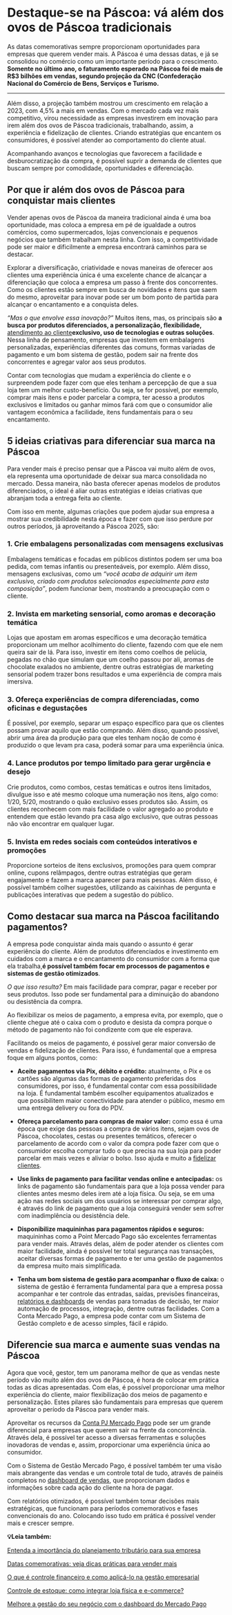# Destaque-se na Páscoa: vá além dos ovos de Páscoa tradicionais

As datas comemorativas sempre proporcionam oportunidades para empresas que querem vender mais. A Páscoa é uma dessas datas, e já se consolidou no comércio como um importante período para o crescimento. **Somente no último ano, o faturamento esperado na Páscoa foi de mais de R$3 bilhões em vendas, segundo projeção da CNC (Confederação Nacional do Comércio de Bens, Serviços e Turismo.**

****

Além disso, a projeção também mostrou um crescimento em relação a 2023, com 4,5% a mais em vendas. Com o mercado cada vez mais competitivo, virou necessidade as empresas investirem em inovação para irem além dos ovos de Páscoa tradicionais, trabalhando, assim, a experiência e fidelização de clientes. Criando estratégias que encantem os consumidores, é possível atender ao comportamento do cliente atual.

Acompanhando avanços e tecnologias que favorecem a facilidade e desburocratização da compra, é possível suprir a demanda de clientes que buscam sempre por comodidade, oportunidades e diferenciação.

## **Por que ir além dos ovos de Páscoa para conquistar mais clientes**

Vender apenas ovos de Páscoa da maneira tradicional ainda é uma boa oportunidade, mas coloca a empresa em pé de igualdade a outros comércios, como supermercados, lojas convencionais e pequenos negócios que também trabalham nesta linha. Com isso, a competitividade pode ser maior e dificilmente a empresa encontrará caminhos para se destacar.

Explorar a diversificação, criatividade e novas maneiras de oferecer aos clientes uma experiência única é uma excelente chance de alcançar a diferenciação que coloca a empresa um passo à frente dos concorrentes. Como os clientes estão sempre em busca de novidades e itens que saem do mesmo, aproveitar para inovar pode ser um bom ponto de partida para alcançar o encantamento e a conquista deles.

*“Mas o que envolve essa inovação?”* Muitos itens, mas, os principais são **a busca por produtos diferenciados, a personalização, flexibilidade,** [atendimento ao cliente](https://meubolso.mercadopago.com.br/otimizar-atendimento-ao-cliente-black-friday)**exclusivo, uso de tecnologias e outras soluções**. Nessa linha de pensamento, empresas que investem em embalagens personalizadas, experiências diferentes das comuns, formas variadas de pagamento e um bom sistema de gestão, podem sair na frente dos concorrentes e agregar valor aos seus produtos.

Contar com tecnologias que mudam a experiência do cliente e o surpreendem pode fazer com que eles tenham a percepção de que a sua loja tem um melhor custo-benefício. Ou seja, se for possível, por exemplo, comprar mais itens e poder parcelar a compra, ter acesso a produtos exclusivos e limitados ou ganhar mimos fará com que o consumidor alie vantagem econômica a facilidade, itens fundamentais para o seu encantamento.

## **5 ideias criativas para diferenciar sua marca na Páscoa**

Para vender mais é preciso pensar que a Páscoa vai muito além de ovos, ela representa uma oportunidade de deixar sua marca consolidada no mercado. Dessa maneira, não basta oferecer apenas modelos de produtos diferenciados, o ideal é aliar outras estratégias e ideias criativas que abranjam toda a entrega feita ao cliente.

Com isso em mente, algumas criações que podem ajudar sua empresa a mostrar sua credibilidade nesta época e fazer com que isso perdure por outros períodos, já aproveitando a Páscoa 2025, são:

### **1. Crie embalagens personalizadas com mensagens exclusivas**

Embalagens temáticas e focadas em públicos distintos podem ser uma boa pedida, com temas infantis ou presenteáveis, por exemplo. Além disso, mensagens exclusivas, como um *“você acaba de adquirir um item exclusivo, criado com produtos selecionados especialmente para esta composição”*, podem funcionar bem, mostrando a preocupação com o cliente.

### **2. Invista em marketing sensorial, como aromas e decoração temática**

Lojas que apostam em aromas específicos e uma decoração temática proporcionam um melhor acolhimento do cliente, fazendo com que ele nem queira sair de lá. Para isso, investir em itens como coelhos de pelúcia, pegadas no chão que simulam que um coelho passou por ali, aromas de chocolate exalados no ambiente, dentre outras estratégias de marketing sensorial podem trazer bons resultados e uma experiência de compra mais imersiva.

### **3. Ofereça experiências de compra diferenciadas, como oficinas e degustações**

É possível, por exemplo, separar um espaço específico para que os clientes possam provar aquilo que estão comprando. Além disso, quando possível, abrir uma área da produção para que eles tenham noção de como é produzido o que levam pra casa, poderá somar para uma experiência única.

### **4. Lance produtos por tempo limitado para gerar urgência e desejo**

Crie produtos, como combos, cestas temáticas e outros itens limitados, divulgue isso e até mesmo coloque uma numeração nos itens, algo como: 1/20, 5/20, mostrando o quão exclusivo esses produtos são. Assim, os clientes reconhecem com mais facilidade o valor agregado ao produto e entendem que estão levando pra casa algo exclusivo, que outras pessoas não vão encontrar em qualquer lugar.

### **5. Invista em redes sociais com conteúdos interativos e promoções**

Proporcione sorteios de itens exclusivos, promoções para quem comprar online, cupons relâmpagos, dentre outras estratégias que geram engajamento e fazem a marca aparecer para mais pessoas. Além disso, é possível também colher sugestões, utilizando as caixinhas de pergunta e publicações interativas que pedem a sugestão do público.

## **Como destacar sua marca na Páscoa facilitando pagamentos?**

A empresa pode conquistar ainda mais quando o assunto é gerar experiência do cliente. Além de produtos diferenciados e investimento em cuidados com a marca e o encantamento do consumidor com a forma que ela trabalha,**é possível também focar em processos de pagamentos e sistemas de gestão otimizados**.

*O que isso resulta?* Em mais facilidade para comprar, pagar e receber por seus produtos. Isso pode ser fundamental para a diminuição do abandono ou desistência da compra.

Ao flexibilizar os meios de pagamento, a empresa evita, por exemplo, que o cliente chegue até o caixa com o produto e desista da compra porque o método de pagamento não foi condizente com que ele esperava.

Facilitando os meios de pagamento, é possível gerar maior conversão de vendas e fidelização de clientes. Para isso, é fundamental que a empresa foque em alguns pontos, como:

- **Aceite pagamentos via Pix, débito e crédito:** atualmente, o Pix e os cartões são algumas das formas de pagamento preferidas dos consumidores, por isso, é fundamental contar com essa possibilidade na loja. É fundamental também escolher equipamentos atualizados e que possibilitem maior conectividade para atender o público, mesmo em uma entrega delivery ou fora do PDV.

- **Ofereça parcelamento para compras de maior valor:** como essa é uma época que exige das pessoas a compra de vários itens, sejam ovos de Páscoa, chocolates, cestas ou presentes temáticos, oferecer o parcelamento de acordo com o valor da compra pode fazer com que o consumidor escolha comprar tudo o que precisa na sua loja para poder parcelar em mais vezes e aliviar o bolso. Isso ajuda e muito a [fidelizar clientes](https://meubolso.mercadopago.com.br/estrategias-para-fidelizar-clientes).

- **Use links de pagamento para facilitar vendas online e antecipadas:** os links de pagamento são fundamentais para que a loja possa vender para clientes antes mesmo deles irem até a loja física. Ou seja, se em uma ação nas redes sociais um dos usuários se interessar por comprar algo, é através do link de pagamento que a loja conseguirá vender sem sofrer com inadimplência ou desistência dele.

- **Disponibilize maquininhas para pagamentos rápidos e seguros:** maquininhas como a Point Mercado Pago são excelentes ferramentas para vender mais. Através delas, além de poder atender os clientes com maior facilidade, ainda é possível ter total segurança nas transações, aceitar diversas formas de pagamento e ter uma gestão de pagamentos da empresa muito mais simplificada.

- **Tenha um bom sistema de gestão para acompanhar o fluxo de caixa:** o sistema de gestão é ferramenta fundamental para que a empresa possa acompanhar e ter controle das entradas, saídas, previsões financeiras, [relatórios e dashboards](https://meubolso.mercadopago.com.br/aumentar-vendas-relatorios-dashboard) de vendas para tomadas de decisão, ter maior automação de processos, integração, dentre outras facilidades. Com a Conta Mercado Pago, a empresa pode contar com um Sistema de Gestão completo e de acesso simples, fácil e rápido.

## **Diferencie sua marca e aumente suas vendas na Páscoa**

Agora que você, gestor, tem um panorama melhor de que as vendas neste período vão muito além dos ovos de Páscoa, é hora de colocar em prática todas as dicas apresentadas. Com elas, é possível proporcionar uma melhor experiência do cliente, maior flexibilização dos meios de pagamento e personalização. Estes pilares são fundamentais para empresas que querem aproveitar o período da Páscoa para vender mais.

Aproveitar os recursos da [Conta PJ Mercado Pago](https://meubolso.mercadopago.com.br/como-analisar-relatorios-de-vendas-na-conta-pj-mercado-pago) pode ser um grande diferencial para empresas que querem sair na frente da concorrência. Através dela, é possível ter acesso a diversas ferramentas e soluções inovadoras de vendas e, assim, proporcionar uma experiência única ao consumidor.

Com o Sistema de Gestão Mercado Pago, é possível também ter uma visão mais abrangente das vendas e um controle total de tudo, através de painéis completos no [dashboard de vendas](https://meubolso.mercadopago.com.br/dashboard-vendas-mercado-pago-como-gerenciar-sua-empresa), que proporcionam dados e informações sobre cada ação do cliente na hora de pagar.

Com relatórios otimizados, é possível também tomar decisões mais estratégicas, que funcionam para períodos comemorativos e fases convencionais do ano. Colocando isso tudo em prática é possível vender mais e crescer sempre.

**💡Leia também:**

[Entenda a importância do planejamento tributário para sua empresa](https://meubolso.mercadopago.com.br/a-importancia-de-ter-um-planejamento-tributario)

[Datas comemorativas: veja dicas práticas para vender mais](https://meubolso.mercadopago.com.br/datas-comemorativas)

[O que é controle financeiro e como aplicá-lo na gestão empresarial](https://meubolso.mercadopago.com.br/controle-financeiro-gestao-empresarial)

[Controle de estoque: como integrar loja física e e-commerce?](https://meubolso.mercadopago.com.br/integrar-o-estoque-da-loja-fisica-e-loja-online)

[Melhore a gestão do seu negócio com o dashboard do Mercado Pago](https://meubolso.mercadopago.com.br/melhore-a-gestao-do-seu-negocio-com-o-dashboard-do-mercado-pago)